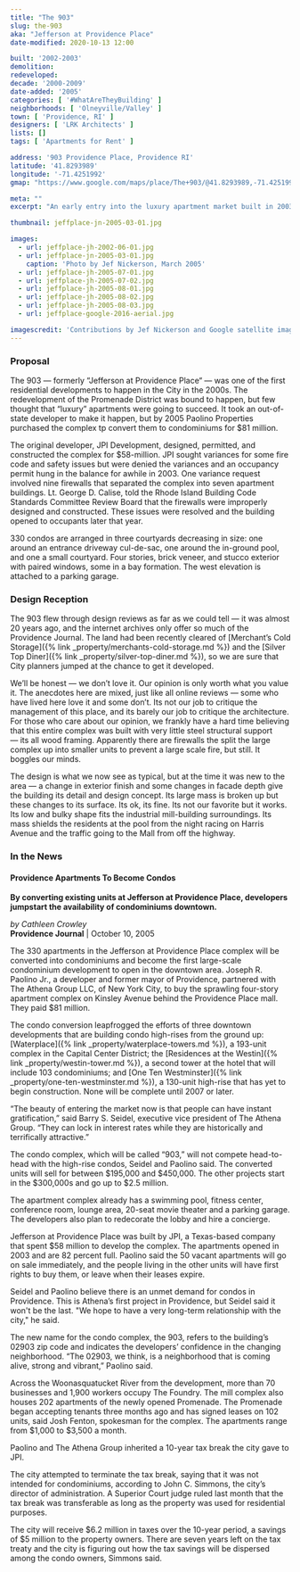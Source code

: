 ```yaml
---
title: "The 903"
slug: the-903
aka: "Jefferson at Providence Place"
date-modified: 2020-10-13 12:00

built: '2002-2003'
demolition: 
redeveloped: 
decade: '2000-2009'
date-added: '2005'
categories: [ '#WhatAreTheyBuilding' ]
neighborhoods: [ 'Olneyville/Valley' ]
town: [ 'Providence, RI' ]
designers: [ 'LRK Architects' ]
lists: []
tags: [ 'Apartments for Rent' ]

address: '903 Providence Place, Providence RI'
latitude: '41.8293989'
longitude: '-71.4251992'
gmap: "https://www.google.com/maps/place/The+903/@41.8293989,-71.4251992,18z/data=!4m5!3m4!1s0x89e4450f00019e67:0x27e3e40ca72c034d!8m2!3d41.8279599!4d-71.4215192"

meta: ""
excerpt: "An early entry into the luxury apartment market built in 2003. By 2005 it was purchased and redeveloped as 330 condominiums."

thumbnail: jeffplace-jn-2005-03-01.jpg

images:
  - url: jeffplace-jh-2002-06-01.jpg
  - url: jeffplace-jn-2005-03-01.jpg
    caption: 'Photo by Jef Nickerson, March 2005'
  - url: jeffplace-jh-2005-07-01.jpg
  - url: jeffplace-jh-2005-07-02.jpg
  - url: jeffplace-jh-2005-08-01.jpg
  - url: jeffplace-jh-2005-08-02.jpg
  - url: jeffplace-jh-2005-08-03.jpg
  - url: jeffplace-google-2016-aerial.jpg

imagescredit: 'Contributions by Jef Nickerson and Google satellite imagery'
---
```


### Proposal

The 903 — formerly “Jefferson at Providence Place“ — was one of the first residential developments to happen in the City in the 2000s. The redevelopment of the Promenade District was bound to happen, but few thought that “luxury” apartments were going to succeed. It took an out-of-state developer to make it happen, but by 2005 Paolino Properties purchased the complex tp convert them to condominiums for $81 million. 

The original developer, JPI Development, designed, permitted, and constructed the complex for $58-million. JPI sought variances for some fire code and safety issues but were denied the variances and an occupancy permit hung in the balance for awhile in 2003. One variance request involved nine firewalls that separated the complex into seven apartment buildings. Lt. George D. Calise, told the Rhode Island Building Code Standards Committee Review Board that the firewalls were improperly designed and constructed. These issues were resolved and the building opened to occupants later that year. 

330 condos are arranged in three courtyards decreasing in size: one around an entrance driveway cul-de-sac, one around the in-ground pool, and one a small courtyard. Four stories, brick veneer, and stucco exterior with paired windows, some in a bay formation. The west elevation is attached to a parking garage. 


### Design Reception

The 903 flew through design reviews as far as we could tell — it was almost 20 years ago, and the internet archives only offer so much of the Providence Journal. The land had been recently cleared of [Merchant’s Cold Storage]({% link _property/merchants-cold-storage.md %}) and the [Silver Top Diner]({% link _property/silver-top-diner.md %}), so we are sure that City planners jumped at the chance to get it developed. 

We’ll be honest — we don’t love it. Our opinion is only worth what you value it. The anecdotes here are mixed, just like all online reviews — some who have lived here love it and some don’t. Its not our job to critique the management of this place, and its barely our job to critique the architecture. For those who care about our opinion, we frankly have a hard time believing that this entire complex was built with very little steel structural support — its all wood framing. Apparently there are firewalls the split the large complex up into smaller units to prevent a large scale fire, but still. It boggles our minds. 

The design is what we now see as typical, but at the time it was new to the area — a change in exterior finish and some changes in facade depth give the building its detail and design concept. Its large mass is broken up but these changes to its surface. Its ok, its fine. Its not our favorite but it works. Its low and bulky shape fits the industrial mill-building surroundings. Its mass shields the residents at the pool from the night racing on Harris Avenue and the traffic going to the Mall from off the highway. 


### In the News

#### Providence Apartments To Become Condos

**By converting existing units at Jefferson at Providence Place, developers jumpstart the availability of condominiums downtown.**

_by Cathleen Crowley_  
**Providence Journal** | October 10, 2005

The 330 apartments in the Jefferson at Providence Place complex will be converted into condominiums and become the first large-scale condominium development to open in the downtown area. Joseph R. Paolino Jr., a developer and former mayor of Providence, partnered with The Athena Group LLC, of New York City, to buy the sprawling four-story apartment complex on Kinsley Avenue behind the Providence Place mall. They paid $81 million.

The condo conversion leapfrogged the efforts of three downtown developments that are building condo high-rises from the ground up: [Waterplace]({% link _property/waterplace-towers.md %}), a 193-unit complex in the Capital Center District; the [Residences at the Westin]({% link _property/westin-tower.md %}), a second tower at the hotel that will include 103 condominiums; and [One Ten Westminster]({% link _property/one-ten-westminster.md %}), a 130-unit high-rise that has yet to begin construction. None will be complete until 2007 or later.

“The beauty of entering the market now is that people can have instant gratification,” said Barry S. Seidel, executive vice president of The Athena Group. “They can lock in interest rates while they are historically and terrifically attractive.”

The condo complex, which will be called “903,” will not compete head-to-head with the high-rise condos, Seidel and Paolino said. The converted units will sell for between $195,000 and $450,000. The other projects start in the $300,000s and go up to $2.5 million.

The apartment complex already has a swimming pool, fitness center, conference room, lounge area, 20-seat movie theater and a parking garage. The developers also plan to redecorate the lobby and hire a concierge.

Jefferson at Providence Place was built by JPI, a Texas-based company that spent $58 million to develop the complex. The apartments opened in 2003 and are 82 percent full. Paolino said the 50 vacant apartments will go on sale immediately, and the people living in the other units will have first rights to buy them, or leave when their leases expire.

Seidel and Paolino believe there is an unmet demand for condos in Providence. This is Athena’s first project in Providence, but Seidel said it won't be the last. "We hope to have a very long-term relationship with the city," he said.

The new name for the condo complex, the 903, refers to the building’s 02903 zip code and indicates the developers’ confidence in the changing neighborhood. “The 02903, we think, is a neighborhood that is coming alive, strong and vibrant,” Paolino said.

Across the Woonasquatucket River from the development, more than 70 businesses and 1,900 workers occupy The Foundry. The mill complex also houses 202 apartments of the newly opened Promenade. The Promenade began accepting tenants three months ago and has signed leases on 102 units, said Josh Fenton, spokesman for the complex. The apartments range from $1,000 to $3,500 a month.

Paolino and The Athena Group inherited a 10-year tax break the city gave to JPI.

The city attempted to terminate the tax break, saying that it was not intended for condominiums, according to John C. Simmons, the city’s director of administration. A Superior Court judge ruled last month that the tax break was transferable as long as the property was used for residential purposes.

The city will receive $6.2 million in taxes over the 10-year period, a savings of $5 million to the property owners. There are seven years left on the tax treaty and the city is figuring out how the tax savings will be dispersed among the condo owners, Simmons said.
